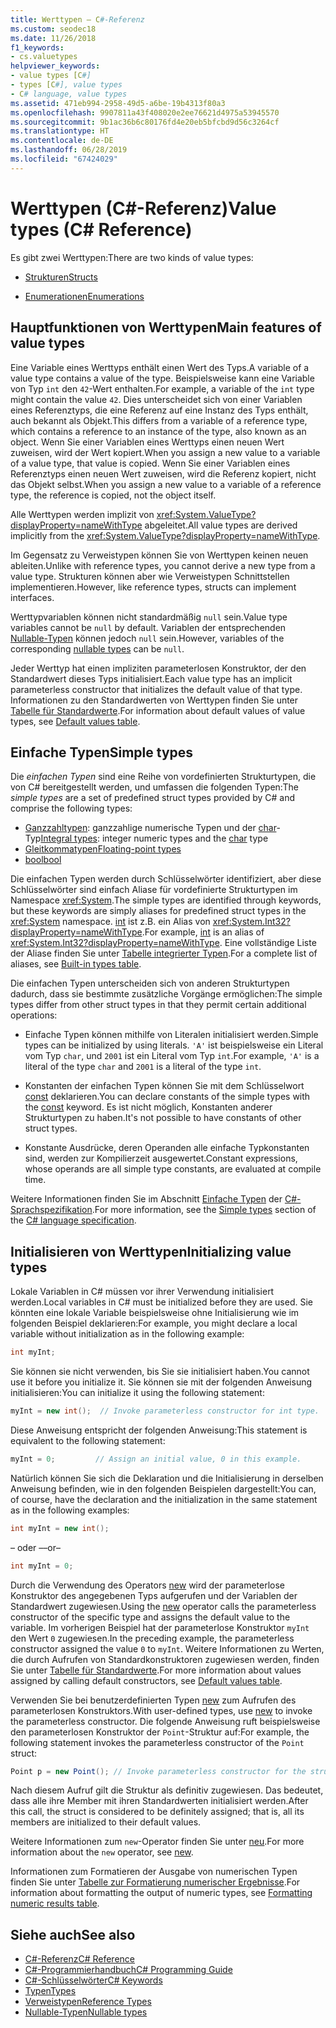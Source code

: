 ```yaml
---
title: Werttypen – C#-Referenz
ms.custom: seodec18
ms.date: 11/26/2018
f1_keywords:
- cs.valuetypes
helpviewer_keywords:
- value types [C#]
- types [C#], value types
- C# language, value types
ms.assetid: 471eb994-2958-49d5-a6be-19b4313f80a3
ms.openlocfilehash: 9907811a43f408020e2ee76621d4975a53945570
ms.sourcegitcommit: 9b1ac36b6c80176fd4e20eb5bfcbd9d56c3264cf
ms.translationtype: HT
ms.contentlocale: de-DE
ms.lasthandoff: 06/28/2019
ms.locfileid: "67424029"
---
```

# <a name="value-types-c-reference"></a><span data-ttu-id="57454-102">Werttypen (C#-Referenz)</span><span class="sxs-lookup"><span data-stu-id="57454-102">Value types (C# Reference)</span></span>

<span data-ttu-id="57454-103">Es gibt zwei Werttypen:</span><span class="sxs-lookup"><span data-stu-id="57454-103">There are two kinds of value types:</span></span>

- [<span data-ttu-id="57454-104">Strukturen</span><span class="sxs-lookup"><span data-stu-id="57454-104">Structs</span></span>](struct.md)

- [<span data-ttu-id="57454-105">Enumerationen</span><span class="sxs-lookup"><span data-stu-id="57454-105">Enumerations</span></span>](enum.md)

## <a name="main-features-of-value-types"></a><span data-ttu-id="57454-106">Hauptfunktionen von Werttypen</span><span class="sxs-lookup"><span data-stu-id="57454-106">Main features of value types</span></span>

<span data-ttu-id="57454-107">Eine Variable eines Werttyps enthält einen Wert des Typs.</span><span class="sxs-lookup"><span data-stu-id="57454-107">A variable of a value type contains a value of the type.</span></span> <span data-ttu-id="57454-108">Beispielsweise kann eine Variable von Typ `int` den `42`-Wert enthalten.</span><span class="sxs-lookup"><span data-stu-id="57454-108">For example, a variable of the `int` type might contain the value `42`.</span></span> <span data-ttu-id="57454-109">Dies unterscheidet sich von einer Variablen eines Referenztyps, die eine Referenz auf eine Instanz des Typs enthält, auch bekannt als Objekt.</span><span class="sxs-lookup"><span data-stu-id="57454-109">This differs from a variable of a reference type, which contains a reference to an instance of the type, also known as an object.</span></span> <span data-ttu-id="57454-110">Wenn Sie einer Variablen eines Werttyps einen neuen Wert zuweisen, wird der Wert kopiert.</span><span class="sxs-lookup"><span data-stu-id="57454-110">When you assign a new value to a variable of a value type, that value is copied.</span></span> <span data-ttu-id="57454-111">Wenn Sie einer Variablen eines Referenztyps einen neuen Wert zuweisen, wird die Referenz kopiert, nicht das Objekt selbst.</span><span class="sxs-lookup"><span data-stu-id="57454-111">When you assign a new value to a variable of a reference type, the reference is copied, not the object itself.</span></span>

<span data-ttu-id="57454-112">Alle Werttypen werden implizit von <xref:System.ValueType?displayProperty=nameWithType> abgeleitet.</span><span class="sxs-lookup"><span data-stu-id="57454-112">All value types are derived implicitly from the <xref:System.ValueType?displayProperty=nameWithType>.</span></span>

<span data-ttu-id="57454-113">Im Gegensatz zu Verweistypen können Sie von Werttypen keinen neuen ableiten.</span><span class="sxs-lookup"><span data-stu-id="57454-113">Unlike with reference types, you cannot derive a new type from a value type.</span></span> <span data-ttu-id="57454-114">Strukturen können aber wie Verweistypen Schnittstellen implementieren.</span><span class="sxs-lookup"><span data-stu-id="57454-114">However, like reference types, structs can implement interfaces.</span></span>

<span data-ttu-id="57454-115">Werttypvariablen können nicht standardmäßig `null` sein.</span><span class="sxs-lookup"><span data-stu-id="57454-115">Value type variables cannot be `null` by default.</span></span> <span data-ttu-id="57454-116">Variablen der entsprechenden [Nullable-Typen](../../../csharp/programming-guide/nullable-types/index.md) können jedoch `null` sein.</span><span class="sxs-lookup"><span data-stu-id="57454-116">However, variables of the corresponding [nullable types](../../../csharp/programming-guide/nullable-types/index.md) can be `null`.</span></span>

<span data-ttu-id="57454-117">Jeder Werttyp hat einen impliziten parameterlosen Konstruktor, der den Standardwert dieses Typs initialisiert.</span><span class="sxs-lookup"><span data-stu-id="57454-117">Each value type has an implicit parameterless constructor that initializes the default value of that type.</span></span> <span data-ttu-id="57454-118">Informationen zu den Standardwerten von Werttypen finden Sie unter [Tabelle für Standardwerte](default-values-table.md).</span><span class="sxs-lookup"><span data-stu-id="57454-118">For information about default values of value types, see [Default values table](default-values-table.md).</span></span>

## <a name="simple-types"></a><span data-ttu-id="57454-119">Einfache Typen</span><span class="sxs-lookup"><span data-stu-id="57454-119">Simple types</span></span>

<span data-ttu-id="57454-120">Die *einfachen Typen* sind eine Reihe von vordefinierten Strukturtypen, die von C# bereitgestellt werden, und umfassen die folgenden Typen:</span><span class="sxs-lookup"><span data-stu-id="57454-120">The *simple types* are a set of predefined struct types provided by C# and comprise the following types:</span></span>

- <span data-ttu-id="57454-121">[Ganzzahltypen](../builtin-types/integral-numeric-types.md): ganzzahlige numerische Typen und der [char](char.md)-Typ</span><span class="sxs-lookup"><span data-stu-id="57454-121">[Integral types](../builtin-types/integral-numeric-types.md): integer numeric types and the [char](char.md) type</span></span>
- [<span data-ttu-id="57454-122">Gleitkommatypen</span><span class="sxs-lookup"><span data-stu-id="57454-122">Floating-point types</span></span>](floating-point-types-table.md)
- [<span data-ttu-id="57454-123">bool</span><span class="sxs-lookup"><span data-stu-id="57454-123">bool</span></span>](bool.md)

<span data-ttu-id="57454-124">Die einfachen Typen werden durch Schlüsselwörter identifiziert, aber diese Schlüsselwörter sind einfach Aliase für vordefinierte Strukturtypen im Namespace <xref:System>.</span><span class="sxs-lookup"><span data-stu-id="57454-124">The simple types are identified through keywords, but these keywords are simply aliases for predefined struct types in the <xref:System> namespace.</span></span> <span data-ttu-id="57454-125">[int](../builtin-types/integral-numeric-types.md) ist z.B. ein Alias von <xref:System.Int32?displayProperty=nameWithType>.</span><span class="sxs-lookup"><span data-stu-id="57454-125">For example, [int](../builtin-types/integral-numeric-types.md) is an alias of <xref:System.Int32?displayProperty=nameWithType>.</span></span> <span data-ttu-id="57454-126">Eine vollständige Liste der Aliase finden Sie unter [Tabelle integrierter Typen](built-in-types-table.md).</span><span class="sxs-lookup"><span data-stu-id="57454-126">For a complete list of aliases, see [Built-in types table](built-in-types-table.md).</span></span>

<span data-ttu-id="57454-127">Die einfachen Typen unterscheiden sich von anderen Strukturtypen dadurch, dass sie bestimmte zusätzliche Vorgänge ermöglichen:</span><span class="sxs-lookup"><span data-stu-id="57454-127">The simple types differ from other struct types in that they permit certain additional operations:</span></span>

- <span data-ttu-id="57454-128">Einfache Typen können mithilfe von Literalen initialisiert werden.</span><span class="sxs-lookup"><span data-stu-id="57454-128">Simple types can be initialized by using literals.</span></span> <span data-ttu-id="57454-129">`'A'` ist beispielsweise ein Literal vom Typ `char`, und `2001` ist ein Literal vom Typ `int`.</span><span class="sxs-lookup"><span data-stu-id="57454-129">For example, `'A'` is a literal of the type `char` and `2001` is a literal of the type `int`.</span></span>

- <span data-ttu-id="57454-130">Konstanten der einfachen Typen können Sie mit dem Schlüsselwort [const](const.md) deklarieren.</span><span class="sxs-lookup"><span data-stu-id="57454-130">You can declare constants of the simple types with the [const](const.md) keyword.</span></span> <span data-ttu-id="57454-131">Es ist nicht möglich, Konstanten anderer Strukturtypen zu haben.</span><span class="sxs-lookup"><span data-stu-id="57454-131">It's not possible to have constants of other struct types.</span></span>

- <span data-ttu-id="57454-132">Konstante Ausdrücke, deren Operanden alle einfache Typkonstanten sind, werden zur Kompilierzeit ausgewertet.</span><span class="sxs-lookup"><span data-stu-id="57454-132">Constant expressions, whose operands are all simple type constants, are evaluated at compile time.</span></span>

<span data-ttu-id="57454-133">Weitere Informationen finden Sie im Abschnitt [Einfache Typen](~/_csharplang/spec/types.md#simple-types) der [C#-Sprachspezifikation](../language-specification/index.md).</span><span class="sxs-lookup"><span data-stu-id="57454-133">For more information, see the [Simple types](~/_csharplang/spec/types.md#simple-types) section of the [C# language specification](../language-specification/index.md).</span></span>

## <a name="initializing-value-types"></a><span data-ttu-id="57454-134">Initialisieren von Werttypen</span><span class="sxs-lookup"><span data-stu-id="57454-134">Initializing value types</span></span>

<span data-ttu-id="57454-135">Lokale Variablen in C# müssen vor ihrer Verwendung initialisiert werden.</span><span class="sxs-lookup"><span data-stu-id="57454-135">Local variables in C# must be initialized before they are used.</span></span> <span data-ttu-id="57454-136">Sie könnten eine lokale Variable beispielsweise ohne Initialisierung wie im folgenden Beispiel deklarieren:</span><span class="sxs-lookup"><span data-stu-id="57454-136">For example, you might declare a local variable without initialization as in the following example:</span></span>

```csharp
int myInt;
```

<span data-ttu-id="57454-137">Sie können sie nicht verwenden, bis Sie sie initialisiert haben.</span><span class="sxs-lookup"><span data-stu-id="57454-137">You cannot use it before you initialize it.</span></span> <span data-ttu-id="57454-138">Sie können sie mit der folgenden Anweisung initialisieren:</span><span class="sxs-lookup"><span data-stu-id="57454-138">You can initialize it using the following statement:</span></span>

```csharp
myInt = new int();  // Invoke parameterless constructor for int type.
```

<span data-ttu-id="57454-139">Diese Anweisung entspricht der folgenden Anweisung:</span><span class="sxs-lookup"><span data-stu-id="57454-139">This statement is equivalent to the following statement:</span></span>

```csharp
myInt = 0;         // Assign an initial value, 0 in this example.
```

<span data-ttu-id="57454-140">Natürlich können Sie sich die Deklaration und die Initialisierung in derselben Anweisung befinden, wie in den folgenden Beispielen dargestellt:</span><span class="sxs-lookup"><span data-stu-id="57454-140">You can, of course, have the declaration and the initialization in the same statement as in the following examples:</span></span>

```csharp
int myInt = new int();
```

<span data-ttu-id="57454-141">– oder –</span><span class="sxs-lookup"><span data-stu-id="57454-141">–or–</span></span>

```csharp
int myInt = 0;
```

<span data-ttu-id="57454-142">Durch die Verwendung des Operators [new](../operators/new-operator.md) wird der parameterlose Konstruktor des angegebenen Typs aufgerufen und der Variablen der Standardwert zugewiesen.</span><span class="sxs-lookup"><span data-stu-id="57454-142">Using the [new](../operators/new-operator.md) operator calls the parameterless constructor of the specific type and assigns the default value to the variable.</span></span> <span data-ttu-id="57454-143">Im vorherigen Beispiel hat der parameterlose Konstruktor `myInt` den Wert `0` zugewiesen.</span><span class="sxs-lookup"><span data-stu-id="57454-143">In the preceding example, the parameterless constructor assigned the value `0` to `myInt`.</span></span> <span data-ttu-id="57454-144">Weitere Informationen zu Werten, die durch Aufrufen von Standardkonstruktoren zugewiesen werden, finden Sie unter [Tabelle für Standardwerte](default-values-table.md).</span><span class="sxs-lookup"><span data-stu-id="57454-144">For more information about values assigned by calling default constructors, see [Default values table](default-values-table.md).</span></span>

<span data-ttu-id="57454-145">Verwenden Sie bei benutzerdefinierten Typen [new](../operators/new-operator.md) zum Aufrufen des parameterlosen Konstruktors.</span><span class="sxs-lookup"><span data-stu-id="57454-145">With user-defined types, use [new](../operators/new-operator.md) to invoke the parameterless constructor.</span></span> <span data-ttu-id="57454-146">Die folgende Anweisung ruft beispielsweise den parameterlosen Konstruktor der `Point`-Struktur auf:</span><span class="sxs-lookup"><span data-stu-id="57454-146">For example, the following statement invokes the parameterless constructor of the `Point` struct:</span></span>

```csharp
Point p = new Point(); // Invoke parameterless constructor for the struct.
```

<span data-ttu-id="57454-147">Nach diesem Aufruf gilt die Struktur als definitiv zugewiesen. Das bedeutet, dass alle ihre Member mit ihren Standardwerten initialisiert werden.</span><span class="sxs-lookup"><span data-stu-id="57454-147">After this call, the struct is considered to be definitely assigned; that is, all its members are initialized to their default values.</span></span>

<span data-ttu-id="57454-148">Weitere Informationen zum `new`-Operator finden Sie unter [neu](../operators/new-operator.md).</span><span class="sxs-lookup"><span data-stu-id="57454-148">For more information about the `new` operator, see [new](../operators/new-operator.md).</span></span>

<span data-ttu-id="57454-149">Informationen zum Formatieren der Ausgabe von numerischen Typen finden Sie unter [Tabelle zur Formatierung numerischer Ergebnisse](formatting-numeric-results-table.md).</span><span class="sxs-lookup"><span data-stu-id="57454-149">For information about formatting the output of numeric types, see [Formatting numeric results table](formatting-numeric-results-table.md).</span></span>

## <a name="see-also"></a><span data-ttu-id="57454-150">Siehe auch</span><span class="sxs-lookup"><span data-stu-id="57454-150">See also</span></span>

- [<span data-ttu-id="57454-151">C#-Referenz</span><span class="sxs-lookup"><span data-stu-id="57454-151">C# Reference</span></span>](../index.md)
- [<span data-ttu-id="57454-152">C#-Programmierhandbuch</span><span class="sxs-lookup"><span data-stu-id="57454-152">C# Programming Guide</span></span>](../../programming-guide/index.md)
- [<span data-ttu-id="57454-153">C#-Schlüsselwörter</span><span class="sxs-lookup"><span data-stu-id="57454-153">C# Keywords</span></span>](index.md)
- [<span data-ttu-id="57454-154">Typen</span><span class="sxs-lookup"><span data-stu-id="57454-154">Types</span></span>](types.md)
- [<span data-ttu-id="57454-155">Verweistypen</span><span class="sxs-lookup"><span data-stu-id="57454-155">Reference Types</span></span>](reference-types.md)
- [<span data-ttu-id="57454-156">Nullable-Typen</span><span class="sxs-lookup"><span data-stu-id="57454-156">Nullable types</span></span>](../../programming-guide/nullable-types/index.md)
